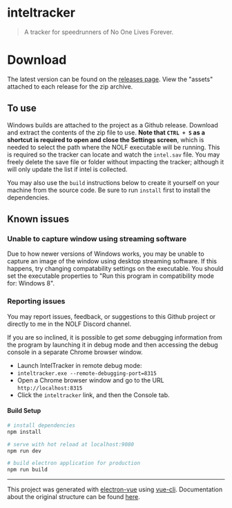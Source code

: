# inteltracker

> A tracker for speedrunners of No One Lives Forever.

# Download
The latest version can be found on the [releases page](https://github.com/Hectate/inteltracker/releases/latest/). View the "assets" attached to each release for the zip archive.

## To use

Windows builds are attached to the project as a Github release. Download and extract the contents of the zip file to use. **Note that ``CTRL + S`` as a shortcut is required to open and close the Settings screen**, which is needed to select the path where the NOLF executable will be running. This is required so the tracker can locate and watch the ``intel.sav`` file. You may freely delete the save file or folder without impacting the tracker; although it will only update the list if intel is collected.

You may also use the ``build`` instructions below to create it yourself on your machine from the source code. Be sure to run ``install`` first to install the dependencies.

## Known issues

### Unable to capture window using streaming software
Due to how newer versions of Windows works, you may be unable to capture an image of the window using desktop streaming software. If this happens, try changing compatability settings on the executable. You should set the executable properties to "Run this program in compatibility mode for: Windows 8".

### Reporting issues
You may report issues, feedback, or suggestions to this Github project or directly to me in the NOLF Discord channel.

If you are so inclined, it is possible to get *some* debugging information from the program by launching it in debug mode and then accessing the debug console in a separate Chrome browser window.
* Launch IntelTracker in remote debug mode:
* ``inteltracker.exe --remote-debugging-port=8315``
* Open a Chrome browser window and go to the URL ``http://localhost:8315``
* Click the ``inteltracker`` link, and then the Console tab.

#### Build Setup

``` bash
# install dependencies
npm install

# serve with hot reload at localhost:9080
npm run dev

# build electron application for production
npm run build


```

---

This project was generated with [electron-vue](https://github.com/SimulatedGREG/electron-vue) using [vue-cli](https://github.com/vuejs/vue-cli). Documentation about the original structure can be found [here](https://simulatedgreg.gitbooks.io/electron-vue/content/index.html).
